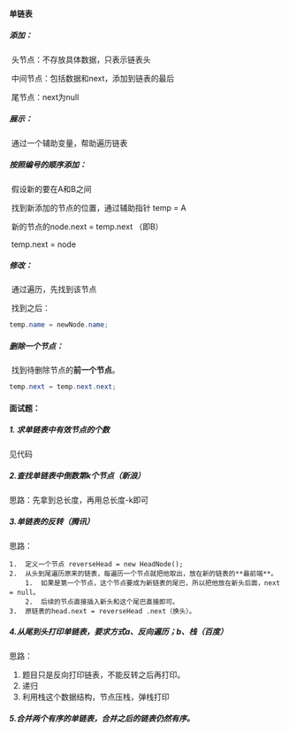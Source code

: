 #### 单链表

##### 添加：

​	头节点：不存放具体数据，只表示链表头

​	中间节点：包括数据和next，添加到链表的最后

​	尾节点：next为null

##### 展示：

​	通过一个辅助变量，帮助遍历链表

##### 按照编号的顺序添加：

​	假设新的要在A和B之间

​	找到新添加的节点的位置，通过辅助指针 temp = A

​	新的节点的node.next = temp.next （即B）

​	temp.next = node

##### 修改：

​	通过遍历，先找到该节点

​	找到之后：

```java
temp.name = newNode.name; 
```

##### 删除一个节点：

​	找到待删除节点的**前一个节点**。

```java
temp.next = temp.next.next;
```

#### 面试题：

##### 1. 求单链表中有效节点的个数

见代码

##### 2.查找单链表中倒数第k个节点（新浪）

思路：先拿到总长度，再用总长度-k即可

##### 3.单链表的反转（腾讯）

思路：

 	1.	定义一个节点 reverseHead = new HeadNode();
 	2.	从头到尾遍历原来的链表，每遍历一个节点就把他取出，放在新的链表的**最前端**。
      	1.	如果是第一个节点，这个节点要成为新链表的尾巴，所以把他放在新头后面，next = null。
      	2.	后续的节点直接插入新头和这个尾巴直接即可。
 	3.	原链表的head.next = reverseHead .next（换头）。

##### 4.从尾到头打印单链表，要求方式a、反向遍历；b、栈（百度）

思路：

1. 题目只是反向打印链表，不能反转之后再打印。
2. 递归
3. 利用栈这个数据结构，节点压栈，弹栈打印

##### 5.合并两个有序的单链表，合并之后的链表仍然有序。	